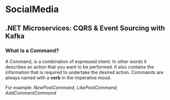 # SocialMedia

## .NET Microservices: CQRS & Event Sourcing with Kafka

### What is a Command?
A Command, is a combination of expressed intent. In other words it describes an action that you want to be performed. 
It also contains the information that is required to undertake the desired action.
Commands are always named with a **verb** in the imperative mood.

For example: *NewPostCommand, LikePostCommand, AddCommentCommand*
